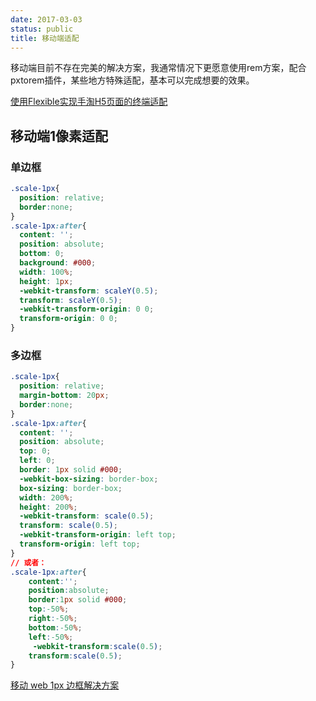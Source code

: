 ```yaml
---
date: 2017-03-03
status: public
title: 移动端适配
---
```


移动端目前不存在完美的解决方案，我通常情况下更愿意使用rem方案，配合pxtorem插件，某些地方特殊适配，基本可以完成想要的效果。

[使用Flexible实现手淘H5页面的终端适配](https://github.com/amfe/article/issues/17)

## 移动端1像素适配

### 单边框

```css
.scale-1px{
  position: relative;
  border:none;
}
.scale-1px:after{
  content: '';
  position: absolute;
  bottom: 0;
  background: #000;
  width: 100%;
  height: 1px;
  -webkit-transform: scaleY(0.5);
  transform: scaleY(0.5);
  -webkit-transform-origin: 0 0;
  transform-origin: 0 0;
}
```

### 多边框

```css
.scale-1px{
  position: relative;
  margin-bottom: 20px;
  border:none;
}
.scale-1px:after{
  content: '';
  position: absolute;
  top: 0;
  left: 0;
  border: 1px solid #000;
  -webkit-box-sizing: border-box;
  box-sizing: border-box;
  width: 200%;
  height: 200%;
  -webkit-transform: scale(0.5);
  transform: scale(0.5);
  -webkit-transform-origin: left top;
  transform-origin: left top;
}
// 或者：
.scale-1px:after{
    content:'';
    position:absolute;
    border:1px solid #000;
    top:-50%;
    right:-50%;
    bottom:-50%;
    left:-50%;
     -webkit-transform:scale(0.5);
    transform:scale(0.5);
}
```

[移动 web 1px 边框解决方案](https://juejin.im/post/58db16385c497d00570fe931)